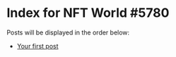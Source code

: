 # Index for NFT World #5780
Posts will be displayed in the order below:

- [Your first post](./001-first.md)

